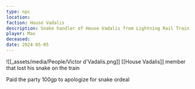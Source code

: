 ```yaml
---
type: npc
location: 
faction: House Vadalis
description: Snake handler of House Vadalis from Lightning Rail Train
player: Max
deceased: 
date: 2024-05-05
---
```

![[_assets/media/People/Victor d'Vadalis.png]]
[[House Vadalis]] member that lost his snake on the train  
  
Paid the party 100gp to apologize for snake ordeal

